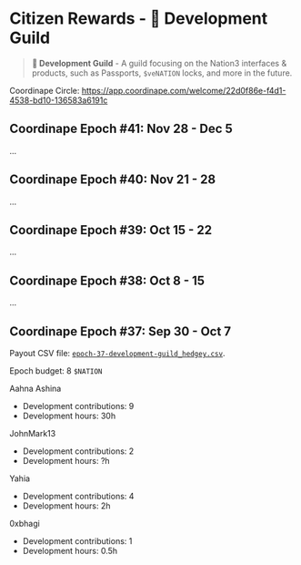 # Citizen Rewards - 🧙 Development Guild

> **🧙 Development Guild** - A guild focusing on the Nation3 interfaces & products, such as Passports, `$veNATION` locks, and more in the future.

Coordinape Circle: https://app.coordinape.com/welcome/22d0f86e-f4d1-4538-bd10-136583a6191c

## Coordinape Epoch #41: Nov 28 - Dec 5

...

## Coordinape Epoch #40: Nov 21 - 28

...

## Coordinape Epoch #39: Oct 15 - 22

...

## Coordinape Epoch #38: Oct 8 - 15

...

## Coordinape Epoch #37: Sep 30 - Oct 7

Payout CSV file: [`epoch-37-development-guild_hedgey.csv`](epoch-37-development-guild_hedgey.csv).

Epoch budget: 8 `$NATION`

Aahna Ashina
- Development contributions: 9
- Development hours: 30h

JohnMark13
- Development contributions: 2
- Development hours: ?h

Yahia
- Development contributions: 4
- Development hours: 2h

0xbhagi
- Development contributions: 1
- Development hours: 0.5h
